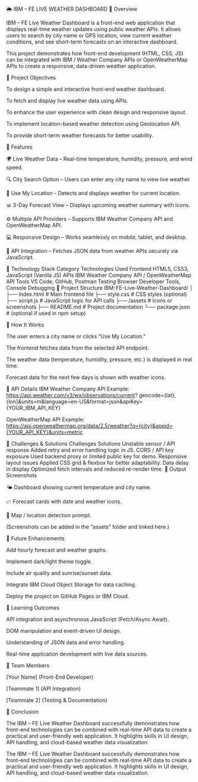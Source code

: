 🌦️ IBM – FE LIVE WEATHER DASHBOARD
🔹 Overview

IBM – FE Live Weather Dashboard is a front-end web application that displays real-time weather updates using public weather APIs.
It allows users to search by city name or GPS location, view current weather conditions, and see short-term forecasts on an interactive dashboard.

This project demonstrates how front-end development (HTML, CSS, JS) can be integrated with IBM / Weather Company APIs or OpenWeatherMap APIs to create a responsive, data-driven weather application.

🔹 Project Objectives

To design a simple and interactive front-end weather dashboard.

To fetch and display live weather data using APIs.

To enhance the user experience with clean design and responsive layout.

To implement location-based weather detection using Geolocation API.

To provide short-term weather forecasts for better usability.

🔹 Features

🌍 Live Weather Data – Real-time temperature, humidity, pressure, and wind speed.

🔍 City Search Option – Users can enter any city name to view live weather.

📍 Use My Location – Detects and displays weather for current location.

📊 3-Day Forecast View – Displays upcoming weather summary with icons.

⚙️ Multiple API Providers – Supports IBM Weather Company API and OpenWeatherMap API.

💻 Responsive Design – Works seamlessly on mobile, tablet, and desktop.

🔐 API Integration – Fetches JSON data from weather APIs securely via JavaScript.

🔹 Technology Stack
Category	Technologies Used
Frontend	HTML5, CSS3, JavaScript (Vanilla JS)
APIs	IBM Weather Company API / OpenWeatherMap API
Tools	VS Code, GitHub, Postman
Testing	Browser Developer Tools, Console Debugging
🔹 Project Structure
IBM-FE-Live-Weather-Dashboard/
│
├── index.html         # Main frontend file
├── style.css          # CSS styles (optional)
├── script.js          # JavaScript logic for API calls
├── /assets            # Icons or screenshots
├── README.md          # Project documentation
└── package.json       # (optional if used in npm setup)

🔹 How It Works

The user enters a city name or clicks “Use My Location.”

The frontend fetches data from the selected API endpoint.

The weather data (temperature, humidity, pressure, etc.) is displayed in real time.

Forecast data for the next few days is shown with weather icons.

🔹 API Details
IBM Weather Company API Example:
https://api.weather.com/v3/wx/observations/current?
geocode={lat},{lon}&units=m&language=en-US&format=json&apiKey={YOUR_IBM_API_KEY}

OpenWeatherMap API Example:
https://api.openweathermap.org/data/2.5/weather?q={city}&appid={YOUR_API_KEY}&units=metric

🔹 Challenges & Solutions
Challenges	Solutions
Unstable sensor / API response	Added retry and error handling logic in JS.
CORS / API key exposure	Used backend proxy or limited public key for demo.
Responsive layout issues	Applied CSS grid & flexbox for better adaptability.
Data delay in display	Optimized fetch intervals and reduced re-render time.
🔹 Output Screenshots

🌤️ Dashboard showing current temperature and city name.

📈 Forecast cards with date and weather icons.

📍 Map / location detection prompt.

(Screenshots can be added in the “assets” folder and linked here.)

🔹 Future Enhancements

Add hourly forecast and weather graphs.

Implement dark/light theme toggle.

Include air quality and sunrise/sunset data.

Integrate IBM Cloud Object Storage for data caching.

Deploy the project on GitHub Pages or IBM Cloud.

🔹 Learning Outcomes

API integration and asynchronous JavaScript (Fetch/Async Await).

DOM manipulation and event-driven UI design.

Understanding of JSON data and error handling.

Real-time application development with live data sources.

🔹 Team Members

[Your Name] (Front-End Developer)

[Teammate 1] (API Integration)

[Teammate 2] (Testing & Documentation)

🔹 Conclusion

The IBM – FE Live Weather Dashboard successfully demonstrates how front-end technologies can be combined with real-time API data to create a practical and user-friendly web application.
It highlights skills in UI design, API handling, and cloud-based weather data visualization.

The IBM – FE Live Weather Dashboard successfully demonstrates how front-end technologies can be combined with real-time API data to create a practical and user-friendly web application.
It highlights skills in UI design, API handling, and cloud-based weather data visualization.
